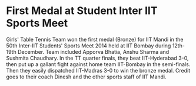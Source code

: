 First Medal at Student Inter IIT Sports Meet
============================================

Girls' Table Tennis Team won the first medal (Bronze) for IIT Mandi in the
50th Inter-IIT Students' Sports Meet 2014 held at IIT Bombay during
12th-19th December. Team included Apporva Bhatia, Anshu Sharma and Sushmita
Chaudhary. In the TT quarter finals, they beat IIT-Hyderabad 3-0, then put
up a gallant fight against home team IIT-Bombay in the semi-finals. Then
they easily dispatched IIT-Madras 3-0 to win the bronze medal. Credit goes
to their coach Dinesh and the other sports staff of IIT Mandi.